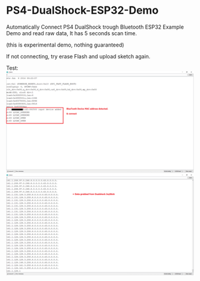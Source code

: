 # PS4-DualShock-ESP32-Demo
Automatically Connect PS4 DualShock trough Bluetooth ESP32 Example Demo and read raw data, It has 5 seconds scan time.  

(this is experimental demo, nothing guaranteed)

If not connecting, try erase Flash and upload sketch again.


Test:
![Image description](https://github.com/nathalis/PS4-DualShock-ESP32-Demo/raw/master/PS4DS4-serial0.png)
![Image description](https://github.com/nathalis/PS4-DualShock-ESP32-Demo/raw/master/PS4DS4-serial.png)

